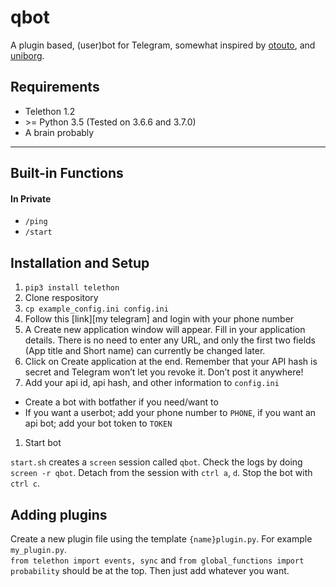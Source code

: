 # qbot

A plugin based, (user)bot for Telegram, somewhat inspired by [otouto](https://github.com/topkecleon/otouto/), and [uniborg].

[otouto]: https://github.com/topkecleon/otouto/
[uniborg]: https://github.com/uniborg/uniborg

## Requirements
- Telethon 1.2
- \>= Python 3.5 (Tested on 3.6.6 and 3.7.0)
- A brain probably

---

## Built-in Functions

#### In Private
-  `/ping`
-  `/start`


## Installation and Setup

1.  `pip3 install telethon`
1.  Clone respository
1.  `cp example_config.ini config.ini`
1.  Follow this [link][my telegram] and login with your phone number
1.  A Create new application window will appear.  Fill in your application details.  There is no need to enter any URL, and only the first two fields (App title and Short name) can currently be changed later.
1.  Click on Create application at the end.  Remember that your API hash is secret and Telegram won’t let you revoke it.  Don’t post it anywhere!
1.  Add your api id, api hash, and other information to `config.ini`
  -  Create a bot with botfather if you need/want to
  -  If you want a userbot; add your phone number to `PHONE`, if you want an api bot; add your bot token to `TOKEN`
1.  Start bot

`start.sh` creates a `screen` session called `qbot`.  Check the logs by doing `screen -r qbot`.  Detach from the session with `ctrl a`, `d`.  Stop the bot with `ctrl c`.


## Adding plugins

Create a new plugin file using the template `{name}plugin.py`.  For example `my_plugin.py`.  
`from telethon import events, sync` and `from global_functions import probability` should be at the top.  Then just add whatever you want.
